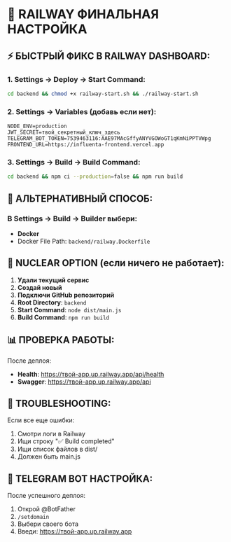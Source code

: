 # 🚂 RAILWAY ФИНАЛЬНАЯ НАСТРОЙКА

## ⚡ БЫСТРЫЙ ФИКС В RAILWAY DASHBOARD:

### 1. Settings → Deploy → Start Command:
```bash
cd backend && chmod +x railway-start.sh && ./railway-start.sh
```

### 2. Settings → Variables (добавь если нет):
```env
NODE_ENV=production
JWT_SECRET=твой_секретный_ключ_здесь
TELEGRAM_BOT_TOKEN=7539463116:AAE97MAcGffyANYVGOWoGT1qKmNiPPTVWpg
FRONTEND_URL=https://influenta-frontend.vercel.app
```

### 3. Settings → Build → Build Command:
```bash
cd backend && npm ci --production=false && npm run build
```

## 🔄 АЛЬТЕРНАТИВНЫЙ СПОСОБ:

### В Settings → Build → Builder выбери:
- **Docker**
- Docker File Path: `backend/railway.Dockerfile`

## 🚀 NUCLEAR OPTION (если ничего не работает):

1. **Удали текущий сервис**
2. **Создай новый**
3. **Подключи GitHub репозиторий**
4. **Root Directory**: `backend`
5. **Start Command**: `node dist/main.js`
6. **Build Command**: `npm run build`

## 📊 ПРОВЕРКА РАБОТЫ:

После деплоя:
- **Health**: https://твой-app.up.railway.app/api/health
- **Swagger**: https://твой-app.up.railway.app/api

## 🔧 TROUBLESHOOTING:

Если все еще ошибки:
1. Смотри логи в Railway
2. Ищи строку "✅ Build completed"
3. Ищи список файлов в dist/
4. Должен быть main.js

## 📱 TELEGRAM BOT НАСТРОЙКА:

После успешного деплоя:
1. Открой @BotFather
2. `/setdomain`
3. Выбери своего бота
4. Введи: https://твой-app.up.railway.app

